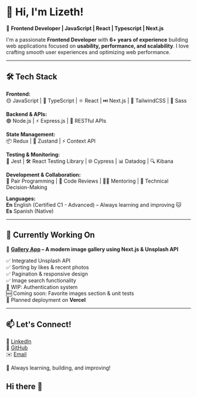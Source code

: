 # 👋 Hi, I'm Lizeth!  

🚀 **Frontend Developer | JavaScript | React | Typescript | Next.js**  

I'm a passionate **Frontend Developer** with **6+ years of experience** building web applications focused on **usability, performance, and scalability**. I love crafting smooth user experiences and optimizing web performance.  

---

## 🛠️ Tech Stack  

**Frontend:**  
🟡 JavaScript | 🔵 TypeScript | ⚛️ React | ⏭️ Next.js | 🎨 TailwindCSS | 💅 Sass  

**Backend & APIs:**  
🟢 Node.js | ⚡ Express.js | 🔗 RESTful APIs  

**State Management:**  
📦 Redux | 🌿 Zustand | ⚡ Context API  

**Testing & Monitoring:**  
🧪 Jest | 🛠️ React Testing Library | 🌐 Cypress | 📊 Datadog | 🔍 Kibana  

**Development & Collaboration:**  
🤝 Pair Programming | 🔎 Code Reviews | 👩‍🏫 Mentoring | 🎯 Technical Decision-Making  

**Languages:**  
**En**  English (Certified C1 - Advanced) – Always learning and improving 🐱  
**Es**  Spanish (Native)  

---

## 📌 Currently Working On  

🌟 **[Gallery App](https://github.com/LizethPatino/gallery-next) – A modern image gallery using Next.js & Unsplash API**  

✅ Integrated Unsplash API  
✅ Sorting by likes & recent photos  
✅ Pagination & responsive design  
✅ Image search functionality  
🔄 WIP: Authentication system  
🆕 Coming soon: Favorite images section & unit tests  
🚀 Planned deployment on **Vercel**  

---

## 📫 Let's Connect!  

💼 [LinkedIn](https://www.linkedin.com/in/lizethpatino/)  
🐙 [GitHub](https://github.com/LizethPatino)  
✉️ [Email](mailto:lizethpatinom@gmail.com)  

🚀 Always learning, building, and improving!  
## Hi there 👋

<!--
**LizethPatino/LizethPatino** is a ✨ _special_ ✨ repository because its `README.md` (this file) appears on your GitHub profile.

Here are some ideas to get you started:

- 🔭 I’m currently working on ...
- 🌱 I’m currently learning ...
- 👯 I’m looking to collaborate on ...
- 🤔 I’m looking for help with ...
- 💬 Ask me about ...
- 📫 How to reach me: ...
- 😄 Pronouns: ...
- ⚡ Fun fact: ...
-->

